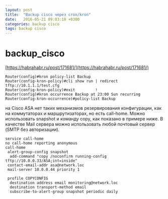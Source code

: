 ```yaml
---
layout: post
title:  "Backup cisco через cron/kron"
date:   2016-05-21 09:03:18 +0300
categories: backup cisco
tags: backup cisco
---
```


# backup_cisco
[https://habrahabr.ru/post/171681/](https://habrahabr.ru/post/171681/)

```
Router(config)#kron policy-list Backup         
Router(config-kron-policy)#cli show run | redirect 	 tftp://10.1.1.1/test.cfg        
Router(config-kron-policy)#exit         !       
Router(config)#kron occurrence Backup at 23:00 Sun recurring         
Router(config-kron-occurrence)#policy-list Backup
```



на Cisco ASA нет таких механизмов резервирования конфигурации, как на коммутаторах и маршрутизаторах, но есть call-home.
Можно использовать snapshot и команду copy, как показано в примере ниже.
В качестве Mail сервера можно использовать любой почтовый сервер (SMTP без авторизации).
```
service call-home
no call-home reporting anonymous
call-home
 alert-group-config snapshot
  add-command "copy /noconfirm running-config tftp://10.0.0.33/ASA;int=inside"
 contact-email-addr asa@network.loc
 mail-server 10.0.0.44 priority 1

 profile COPYCONFIG
  destination address email monitoring@network.loc
  destination transport-method email
  subscribe-to-alert-group snapshot periodic daily
```